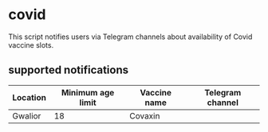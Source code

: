 # covid
This script notifies users via Telegram channels about availability of Covid vaccine slots.

## supported notifications
| Location | Minimum age limit | Vaccine name | Telegram channel |
| --- | --- | --- | --- |
| Gwalior | 18 | Covaxin ||
